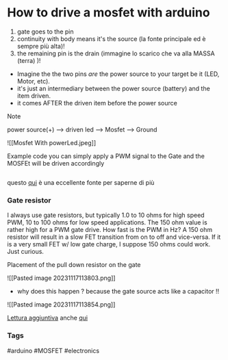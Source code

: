 # How to drive a mosfet with arduino 

1. gate goes to the pin 
2. continuity with body means it's the source (la fonte principale ed è sempre più alta)!
3. the remaining pin is the drain (immagine lo scarico che va alla MASSA (terra) )!

- Imagine the the two pins _are_ the power source to your target be it (LED, Motor, etc). 
- it's just an intermediary between the power source (battery) and the item driven. 
- it comes AFTER the driven item before the power source
>[!NOTE]
>power source(+) --> driven led --> Mosfet --> Ground

![[Mosfet With powerLed.jpeg]]

Example code 
you can simply apply a PWM signal to the Gate and the MOSFEt will be driven accordingly 

```C

```

questo [qui](https://wolles-elektronikkiste.de/en/the-mosfet-as-switch) è una eccellente fonte per saperne di più

### Gate resistor 

I always use gate resistors, but typically 1.0 to 10 ohms for high speed PWM, 10 to 100 ohms for low speed applications. The 150 ohm value is rather high for a PWM gate drive. How fast is the PWM in Hz? A 150 ohm resistor will result in a slow FET transition from on to off and vice-versa. If it is a very small FET w/ low gate charge, I suppose 150 ohms could work. Just curious.

Placement of the pull down resistor on the gate 

![[Pasted image 20231117113803.png]]

- why does this happen  ? 
because the gate source acts like a capacitor !!

![[Pasted image 20231117113854.png]]

[Lettura aggiuntiva](https://www.build-electronic-circuits.com/mosfet-gate-resistor/)
anche [qui](https://www.microtype.io/designing-power-mosfet-circuits/)


### Tags
#arduino 
#MOSFET 
#electronics